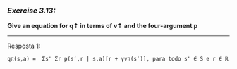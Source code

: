 ### *Exercise 3.13:*

**Give an equation for q⇡ in terms of v⇡ and the four-argument p**

---
Resposta 1:

```
qπ(s,a) =  Σs' Σr p(s′,r | s,a)[r + γvπ(s′)], para todo s' ∈ S e r ∈ ℝ
```
